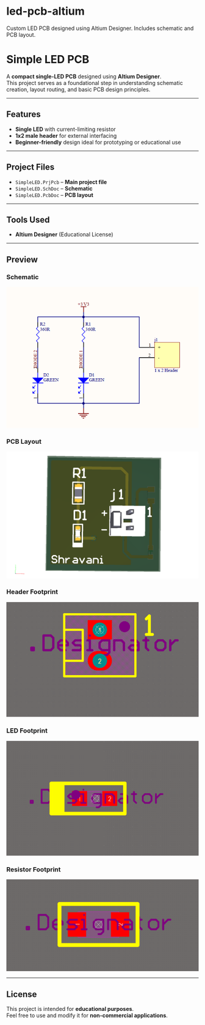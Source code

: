 # led-pcb-altium
Custom LED PCB designed using Altium Designer. Includes schematic and PCB layout.

# Simple LED PCB

A **compact single-LED PCB** designed using **Altium Designer**.  
This project serves as a foundational step in understanding schematic creation, layout routing, and basic PCB design principles.

---

## **Features**
- **Single LED** with current-limiting resistor  
- **1x2 male header** for external interfacing  
- **Beginner-friendly** design ideal for prototyping or educational use

---

## **Project Files**
- `SimpleLED.PrjPcb` – **Main project file**  
- `SimpleLED.SchDoc` – **Schematic**  
- `SimpleLED.PcbDoc` – **PCB layout**  


---

## **Tools Used**
- **Altium Designer** (Educational License)

---

## **Preview**

### **Schematic**
![Schematic View](ScreenShots/Schematic.png)

### **PCB Layout**
![PCB Layout](ScreenShots/3DPCB.png)

### **Header Footprint**
![header Footprint](ScreenShots/Headerfootprint.png)

### **LED Footprint**
![LED Footprint](ScreenShots/LEDfootprint.png)

### **Resistor Footprint**
![Resistor Footprint](ScreenShots/Resistorfootprint.png)


---

## **License**
This project is intended for **educational purposes**.  
Feel free to use and modify it for **non-commercial applications**.

